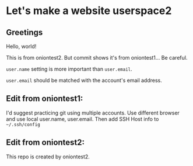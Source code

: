Let's make a website userspace2
===

Greetings
---
Hello, world!

This is from oniontest2. But commit shows it's from oniontest1... Be careful.

`user.name` setting is more important than `user.email`.

`user.email` should be matched with the account's email address.

Edit from oniontest1:
---
I'd suggest practicing git using multiple accounts. Use different browser and use local user.name, user.email. Then add SSH Host info to `~/.ssh/config`


Edit from oniontest2:
---
This repo is created by oniontest2.

